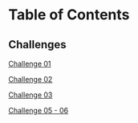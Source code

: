 # Table of Contents

## Challenges

[Challenge 01](./challenges/arrayReverse/README.md)

[Challenge 02](./challenges/arrayShift/README.md)

[Challenge 03](./challenges/arrayBinarySearch/README.md)

[Challenge 05 - 06](./challenges/linkedList/README.md)
